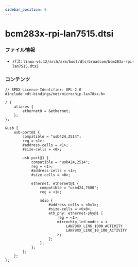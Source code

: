 ```yaml
---
sidebar_position: 8
---
```

# bcm283x-rpi-lan7515.dtsi

### ファイル情報

- パス: `linux-v6.12/arch/arm/boot/dts/broadcom/bcm283x-rpi-lan7515.dtsi`

### コンテンツ

```dtsi
// SPDX-License-Identifier: GPL-2.0
#include <dt-bindings/net/microchip-lan78xx.h>

/ {
	aliases {
		ethernet0 = &ethernet;
	};
};

&usb {
	usb-port@1 {
		compatible = "usb424,2514";
		reg = <1>;
		#address-cells = <1>;
		#size-cells = <0>;

		usb-port@1 {
			compatible = "usb424,2514";
			reg = <1>;
			#address-cells = <1>;
			#size-cells = <0>;

			ethernet: ethernet@1 {
				compatible = "usb424,7800";
				reg = <1>;

				mdio {
					#address-cells = <0x1>;
					#size-cells = <0x0>;
					eth_phy: ethernet-phy@1 {
						reg = <1>;
						microchip,led-modes = <
							LAN78XX_LINK_1000_ACTIVITY
							LAN78XX_LINK_10_100_ACTIVITY
						>;
					};
				};
			};
		};
	};
};

```
